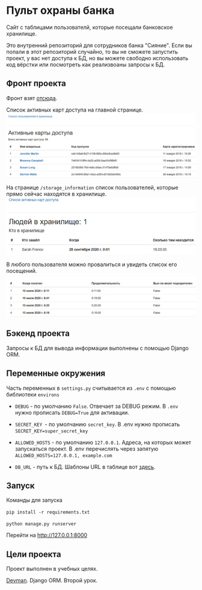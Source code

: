 # Пульт охраны банка

Сайт с таблицами пользователй, которые посещали банковское хранилище.

Это внутренний репозиторий для сотрудников банка "Сияние".
Если вы попали в этот репозиторий случайно, то вы не сможете запустить проект,
у вас нет доступа к БД, но вы можете свободно использовать код вёрстки или посмотреть
как реализвоаны запросы к БД.

## Фронт проекта

Фронт взят [отсюда](https://github.com/dvmn-tasks/django-orm-watching-storage).

Список активных карт доступа на главной странице.
![front1](.gitbook/assets/front1.PNG)

На странице `/storage_information` список пользователей, которые прямо сейчас находятся в хранилище.
![front2](.gitbook/assets/front2.PNG)

В любого пользователя можно провалиться и увидеть список его посещений.
![front3](.gitbook/assets/front3.PNG)

## Бэкенд проекта

Запросы к БД для вывода информации выполнены с помощью Django ORM.

## Переменные окружения

Часть переменных в `settings.py` считывается из `.env` с помощью библиотеки `environs`

* `DEBUG` - по умолчанию `False`. Отвечает за DEBUG режим. В `.env` нужно прописать `DEBUG=True` для активации.

* `SECRET_KEY `- по умолчанию `secret_key`. В .env нужно прописать `SECRET_KEY=super_secret_key`

* `ALLOWED_HOSTS` - по умолчанию `127.0.0.1`. Адреса, на которых может запускаться проект.
В .env перечислять через запятую `ALLOWED_HOSTS=127.0.0.1, example.com`

* `DB_URL` - путь к БД. Шаблоны URL в таблице вот [здесь](https://github.com/jacobian/dj-database-url#url-schema).

## Запуск

Команды для запуска

`pip install -r requirements.txt`

`python manage.py runserver`

Перейти на http://127.0.0.1:8000

## Цели проекта

Проект выполнен в учебных целях.

[Devman](https://dvmn.org/modules/). Django ORM. Второй урок.

